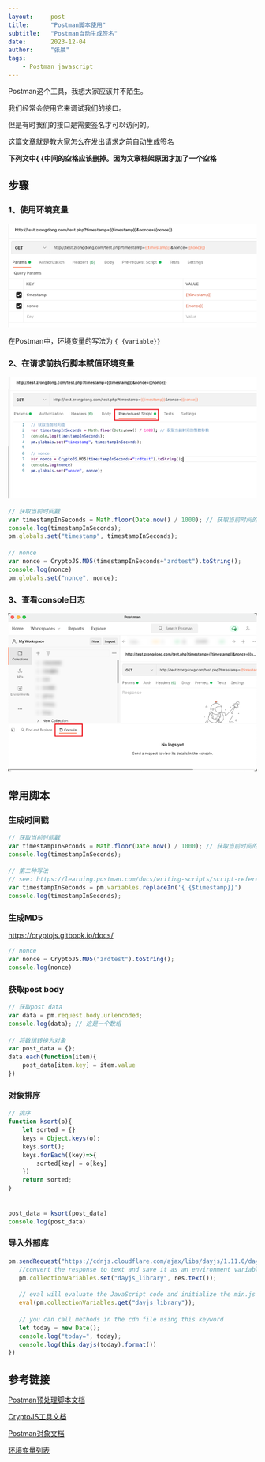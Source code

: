 ```yaml
---
layout:     post
title:      "Postman脚本使用"
subtitle:   "Postman自动生成签名"
date:       2023-12-04
author:     "张晨"
tags:
    - Postman javascript
---
```


Postman这个工具，我想大家应该并不陌生。

我们经常会使用它来调试我们的接口。

但是有时我们的接口是需要签名才可以访问的。

这篇文章就是教大家怎么在发出请求之前自动生成签名



**下列文中{ {中间的空格应该删掉。因为文章框架原因才加了一个空格**
## 步骤


### 1、使用环境变量

![](/img/2023-12-04/Snipaste_2023-12-04_19-46-00.png)

在Postman中，环境变量的写法为 `{ {variable}}`


### 2、在请求前执行脚本赋值环境变量

![](/img/2023-12-04/Snipaste_2023-12-04_19-47-16.png)


```javascript
// 获取当前时间戳
var timestampInSeconds = Math.floor(Date.now() / 1000); // 获取当前时间的整数秒数
console.log(timestampInSeconds);
pm.globals.set("timestamp", timestampInSeconds);

// nonce
var nonce = CryptoJS.MD5(timestampInSeconds+"zrdtest").toString();
console.log(nonce)
pm.globals.set("nonce", nonce);
```

### 3、查看console日志

![](/img/2023-12-04/Snipaste_2023-12-04_19-56-51.png)

## 常用脚本

### 生成时间戳

```javascript
// 获取当前时间戳
var timestampInSeconds = Math.floor(Date.now() / 1000); // 获取当前时间的整数秒数
console.log(timestampInSeconds);

// 第二种写法
// see: https://learning.postman.com/docs/writing-scripts/script-references/variables-list/
var timestampInSeconds = pm.variables.replaceIn('{ {$timestamp}}')
console.log(timestampInSeconds);
```


### 生成MD5

https://cryptojs.gitbook.io/docs/

```javascript
// nonce
var nonce = CryptoJS.MD5("zrdtest").toString();
console.log(nonce)
```


### 获取post body

```javascript
// 获取post data
var data = pm.request.body.urlencoded;
console.log(data); // 这是一个数组

// 将数组转换为对象
var post_data = {};
data.each(function(item){
    post_data[item.key] = item.value
})
```


### 对象排序

```javascript
// 排序
function ksort(o){
    let sorted = {}
    keys = Object.keys(o);
    keys.sort();
    keys.forEach((key)=>{
        sorted[key] = o[key]
    })
    return sorted;
}


post_data = ksort(post_data)
console.log(post_data)
```

### 导入外部库

```javascript
pm.sendRequest("https://cdnjs.cloudflare.com/ajax/libs/dayjs/1.11.0/dayjs.min.js", (err, res) => {
   //convert the response to text and save it as an environment variable
   pm.collectionVariables.set("dayjs_library", res.text());
 
   // eval will evaluate the JavaScript code and initialize the min.js
   eval(pm.collectionVariables.get("dayjs_library"));
 
   // you can call methods in the cdn file using this keyword
   let today = new Date();
   console.log("today=", today);
   console.log(this.dayjs(today).format())
})
```




## 参考链接

[Postman预处理脚本文档](https://learning.postman.com/docs/writing-scripts/pre-request-scripts/#pre-request-scripting-example)

[CryptoJS工具文档](https://www.cnblogs.com/huiguo/p/16601076.html)

[Postman对象文档](https://www.postmanlabs.com/postman-collection/Collection.html#toJSON)

[环境变量列表](https://learning.postman.com/docs/writing-scripts/script-references/variables-list/)


